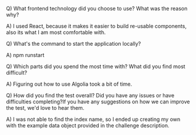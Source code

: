 Q) What frontend technology did you choose to use? What was the reason why?

A) I used React, because it makes it easier to build re-usable components, also its what I am most comfortable with.

Q) What's the command to start the application locally?

A) npm runstart

Q) Which parts did you spend the most time with? What did you find most difficult?

A) Figuring out how to use Algolia took a bit of time.

Q) How did you find the test overall? Did you have any issues or have difficulties completing?If you have any suggestions on how we can improve the test, we'd love to hear them.

A) I was not able to find the index name, so I ended up creating my own with the example data object provided in the challenge description.
